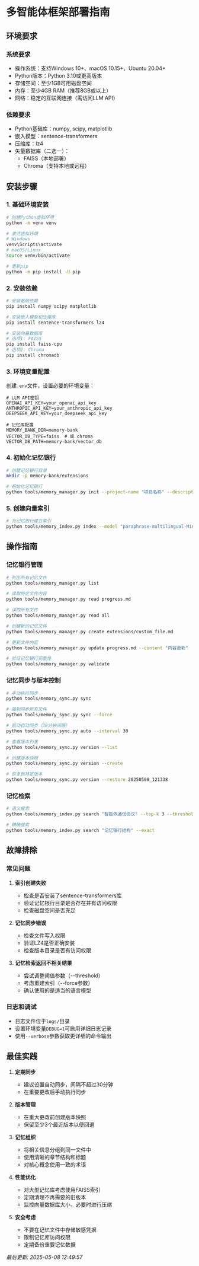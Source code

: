 # 多智能体框架部署指南

## 环境要求

### 系统要求
- 操作系统：支持Windows 10+、macOS 10.15+、Ubuntu 20.04+
- Python版本：Python 3.10或更高版本
- 存储空间：至少1GB可用磁盘空间
- 内存：至少4GB RAM（推荐8GB或以上）
- 网络：稳定的互联网连接（需访问LLM API）

### 依赖要求
- Python基础库：numpy, scipy, matplotlib
- 嵌入模型：sentence-transformers
- 压缩库：lz4
- 矢量数据库（二选一）：
  - FAISS（本地部署）
  - Chroma（支持本地或远程）

## 安装步骤

### 1. 基础环境安装
```bash
# 创建Python虚拟环境
python -m venv venv

# 激活虚拟环境
# Windows
venv\Scripts\activate
# macOS/Linux
source venv/bin/activate

# 更新pip
python -m pip install -U pip
```

### 2. 安装依赖
```bash
# 安装基础依赖
pip install numpy scipy matplotlib

# 安装嵌入模型和压缩库
pip install sentence-transformers lz4

# 安装向量数据库
# 选项1: FAISS
pip install faiss-cpu
# 选项2: Chroma
pip install chromadb
```

### 3. 环境变量配置
创建`.env`文件，设置必要的环境变量：
```
# LLM API密钥
OPENAI_API_KEY=your_openai_api_key
ANTHROPIC_API_KEY=your_anthropic_api_key
DEEPSEEK_API_KEY=your_deepseek_api_key

# 记忆库配置
MEMORY_BANK_DIR=memory-bank
VECTOR_DB_TYPE=faiss  # 或 chroma
VECTOR_DB_PATH=memory-bank/vector_db
```

### 4. 初始化记忆银行
```bash
# 创建记忆银行目录
mkdir -p memory-bank/extensions

# 初始化记忆银行
python tools/memory_manager.py init --project-name "项目名称" --description "项目描述"
```

### 5. 创建向量索引
```bash
# 为记忆银行建立索引
python tools/memory_index.py index --model "paraphrase-multilingual-MiniLM-L12-v2"
```

## 操作指南

### 记忆银行管理
```bash
# 列出所有记忆文件
python tools/memory_manager.py list

# 读取特定文件内容
python tools/memory_manager.py read progress.md

# 读取所有文件
python tools/memory_manager.py read all

# 创建新的记忆文件
python tools/memory_manager.py create extensions/custom_file.md

# 更新文件内容
python tools/memory_manager.py update progress.md --content "内容更新"

# 验证记忆银行完整性
python tools/memory_manager.py validate
```

### 记忆同步与版本控制
```bash
# 手动执行同步
python tools/memory_sync.py sync

# 强制同步所有文件
python tools/memory_sync.py sync --force

# 启动自动同步（30分钟间隔）
python tools/memory_sync.py auto --interval 30

# 查看版本列表
python tools/memory_sync.py version --list

# 创建版本快照
python tools/memory_sync.py version --create

# 恢复到特定版本
python tools/memory_sync.py version --restore 20250508_121338
```

### 记忆检索
```bash
# 语义搜索
python tools/memory_index.py search "智能体通信协议" --top-k 3 --threshold 0.6

# 精确搜索
python tools/memory_index.py search "记忆银行结构" --exact
```

## 故障排除

### 常见问题

1. **索引创建失败**
   - 检查是否安装了sentence-transformers库
   - 验证记忆银行目录是否存在并有访问权限
   - 检查磁盘空间是否充足

2. **记忆同步错误**
   - 检查文件写入权限
   - 验证LZ4是否正确安装
   - 检查版本目录是否有访问权限

3. **记忆检索返回不相关结果**
   - 尝试调整阈值参数（--threshold）
   - 考虑重建索引（--force参数）
   - 确认使用的是适当的语言模型

### 日志和调试
- 日志文件位于`logs/`目录
- 设置环境变量`DEBUG=1`可启用详细日志记录
- 使用`--verbose`参数获取更详细的命令输出

## 最佳实践

1. **定期同步**
   - 建议设置自动同步，间隔不超过30分钟
   - 在重要更改后手动执行同步

2. **版本管理**
   - 在重大更改前创建版本快照
   - 保留至少3个最近版本以便回退

3. **记忆组织**
   - 将相关信息分组到同一文件中
   - 使用清晰的章节结构和标题
   - 对核心概念使用一致的术语

4. **性能优化**
   - 对大型记忆库考虑使用FAISS索引
   - 定期清理不再需要的旧版本
   - 监控向量数据库大小，必要时进行压缩

5. **安全考虑**
   - 不要在记忆文件中存储敏感凭据
   - 限制记忆库访问权限
   - 定期备份重要记忆数据

*最后更新: 2025-05-08 12:49:57* 